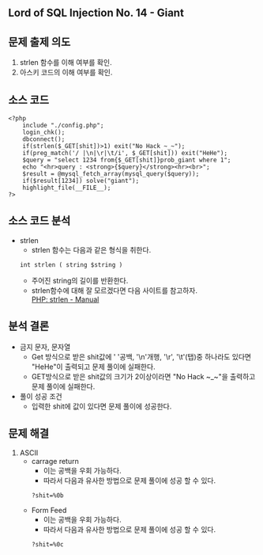## Lord of SQL Injection No. 14 - Giant
## 문제 출제 의도
1. strlen 함수를 이해 여부를 확인.
2. 아스키 코드의 이해 여부를 확인.
## 소스 코드 
~~~ 
<?php 
    include "./config.php"; 
    login_chk(); 
    dbconnect(); 
    if(strlen($_GET[shit])>1) exit("No Hack ~_~"); 
    if(preg_match('/ |\n|\r|\t/i', $_GET[shit])) exit("HeHe"); 
    $query = "select 1234 from{$_GET[shit]}prob_giant where 1"; 
    echo "<hr>query : <strong>{$query}</strong><hr><br>"; 
    $result = @mysql_fetch_array(mysql_query($query)); 
    if($result[1234]) solve("giant"); 
    highlight_file(__FILE__); 
?>
~~~
## 소스 코드 분석
+ strlen
    - strlen 함수는 다음과 같은 형식을 취한다.
    ~~~
    int strlen ( string $string )
    ~~~
    - 주어진 string의 길이를 반환한다.
    - strlen함수에 대해 잘 모르겠다면 다음 사이트를 참고하자.  
    <a href="http://php.net/manual/kr/function.strlen.php">PHP: strlen - Manual</a>
## 분석 결론
+ 금지 문자, 문자열
    - Get 방식으로 받은 shit값에  ' '공백, '\n'개행, '\r', '\t'(탭)중 하나라도 있다면 "HeHe"이 출력되고 문제 풀이에 실패한다.
    - GET방식으로 받은 shit값의 크기가 2이상이라면 "No Hack ~_~"을 출력하고 문제 풀이에 실패한다.
+ 풀이 성공 조건
    - 입력한 shit에 값이 있다면 문제 풀이에 성공한다.
## 문제 해결
1. ASCII 
    - carrage return
        * 이는 공백을 우회 가능하다.
        * 따라서 다음과 유사한 방법으로 문제 풀이에 성공 할 수 있다.
        ~~~
        ?shit=%0b
        ~~~
    - Form Feed
        * 이는 공백을 우회 가능하다.
        * 따라서 다음과 유사한 방법으로 문제 풀이에 성공 할 수 있다.
        ~~~
        ?shit=%0c
        ~~~
